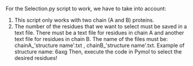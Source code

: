 
For the Selection.py script to work, we have to take into account:
  1. This script only works with two chain (A and B) proteins.
  2. The number of the residues that we want to select must be saved in a text file. There must be a text file for residues in chain A and another text file for residues in chain B. The name of the files must be: chainA_'structure name'.txt ,      chainB_'structure name'.txt. Example of structure name: 6axg
Then, execute the code in Pymol to select the desired residues!
